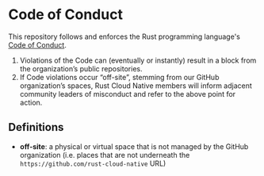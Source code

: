 # Code of Conduct

This repository follows and enforces the Rust programming language's [Code of Conduct](https://www.rust-lang.org/policies/code-of-conduct).

1. Violations of the Code can (eventually or instantly) result in a block from the organization’s public repositories.
2. If Code violations occur “off-site”, stemming from our GitHub organization’s spaces, Rust Cloud Native members will inform adjacent community leaders of misconduct and refer to the above point for action.

## Definitions

- **off-site**: a physical or virtual space that is not managed by the GitHub organization (i.e. places that are not underneath the `https://github.com/rust-cloud-native` URL)